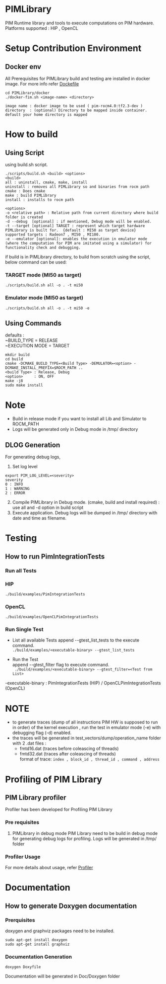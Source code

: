 # PIMLibrary

PIM Runtime library and tools to execute computations on PIM hardware.  
Platforms supported : HIP , OpenCL

# Setup Contribution Environment
## Docker env

All Prerequisites for PIMLibrary build and testing are installed in docker image. For more info refer [Dockefile](https://github.sec.samsung.net/PIM/PIMLibrary/blob/develop/docker/Dockerfile.PimLibrary)
```
cd PIMLibrary/docker
./docker-fim.sh <image-name> <directory>

image name : docker image to be used ( pim-rocm4.0:tf2.3-dev )
directory  : (optional) Directory to be mapped inside container. default your home directory is mapped
```
# How to build
## Using Script
using build.sh script.
```
./scripts/build.sh <build> <options>
<build>
all : uninstall, cmake, make, install
uninstall : removes all PIMLibrary so and binaries from rocm path
cmake : Does cmake
make : build PIMLibrary
install : installs to rocm path

<options>
-o <relative path> : Relative path from current directory where build folder is created
-d --debug  [optional] : if mentioned, Debug mode will be enabled.
-t --target [optional] TARGET : represent which target hardware PIMLibrary is built for.  {default : MI50 as target device}
supported targets : Radeon7 , MI50 , MI100.  
-e --emulator [optional]: enables the execution in emulator mode (where the computation for PIM are imitated using a simulator) for functionality check and debugging.  
```
if build is in PIMLibrary directory, to build from scratch using the script, below command can be used:  
### TARGET mode  (MI50 as target)
```
./scripts/build.sh all -o . -t mi50
```
### Emulator mode  (MI50 as target)
```
./scripts/build.sh all -o . -t mi50 -e
```
## Using Commands
defaults :  
~BUILD_TYPE = RELEASE  
~EXECUTION MODE = TARGET  
```
mkdir build
cd build
cmake -DCMAKE_BUILD_TYPE=<Build Type> -DEMULATOR=<option> -DCMAKE_INSTALL_PREFIX=$ROCM_PATH ..
<build Type> : Release, Debug
<option>     : ON, OFF
make -j8
sudo make install
```

# Note
- Build in release mode if you want to install all Lib and Simulator to ROCM_PATH
- Logs will be generated only in Debug mode in /tmp/ directory

## DLOG Generation
For generating debug logs,
1. Set log level
``` 
export PIM_LOG_LEVEL=<severity> 
severity
0 : INFO
1 : WARNING
2 : ERROR
```
2. Compile PIMLibrary in Debug mode. (cmake, build and install required) : use all and -d option in build script
3. Execute application. Debug logs will be dumped in /tmp/ directory with date and time as filename.

# Testing

## How to run PimIntegrationTests

### Run all Tests
### HIP
```
./build/examples/PimIntegrationTests
```
### OpenCL
```
./build/examples/OpenCLPimIntegrationTests
```

### Run Single Test
- List all available Tests
append --gtest_list_tests to the execute command.  
``./build/examples/<executable-binary> --gtest_list_tests``  

 - Run the Test  
append --gtest_filter flag to execute command.  
`` ./build/examples/<executable-binary> --gtest_filter=<Test from List>``

-executable-binary : PimIntegrationTests (HIP) / OpenCLPimIntegrationTests (OpenCL)

# NOTE  
- to generate traces (dump of all instructions PIM HW is supposed to run in order) of the kernel execution , run the test in emulator mode (-e) with debugging flag (-d) enabled.
- the traces will be generated in test_vectors/dump/operation_name folder with 2 .dat files :   
  - fmtd16.dat (traces before coleascing of threads)  
  - fmtd32.dat (traces after coleascing of threads)  
 format of trace: ``index , block_id , thread_id , command , address``

# Profiling of PIM Library
## PIM Library profiler
Profiler has been developed for Profiling PIM Library

### Pre requisites
1. PIMLibrary in debug mode
   PIM Library need to be build in debug mode for generating debug logs for profiling. Logs will be generated in /tmp/ folder

### Profiler Usage
For more details about usage, refer [Profiler](https://github.sec.samsung.net/PIM/PIMLibrary/tree/develop/tools/profiler)

# Documentation
## How to generate Doxygen documentation
### Prerquisites
doxygen and graphviz packages need to be installed.
```
sudo apt-get install doxygen
sudo apt-get install graphviz
```

### Documentation Generation
`doxygen Doxyfile`

Documentation will be generated in Doc/Doxygen folder


